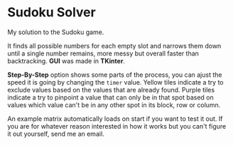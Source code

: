 # Sudoku Solver
My solution to the Sudoku game.

It finds all possible numbers for each empty slot and narrows them down until a single number remains, more messy but overall faster than backtracking.
**GUI** was made in **TKinter**.

**Step-By-Step** option shows some parts of the process, you can ajust the speed it is going by changing the `timer` value.
Yellow tiles indicate a try to exclude values based on the values that are already found.
Purple tiles indicate a try to pinpoint a value that can only be in that spot based on values which value can't be in any other spot in its block, row or column.

An example matrix automatically loads on start if you want to test it out.
If you are for whatever reason interested in how it works but you can't figure it out yourself, send me an email.
